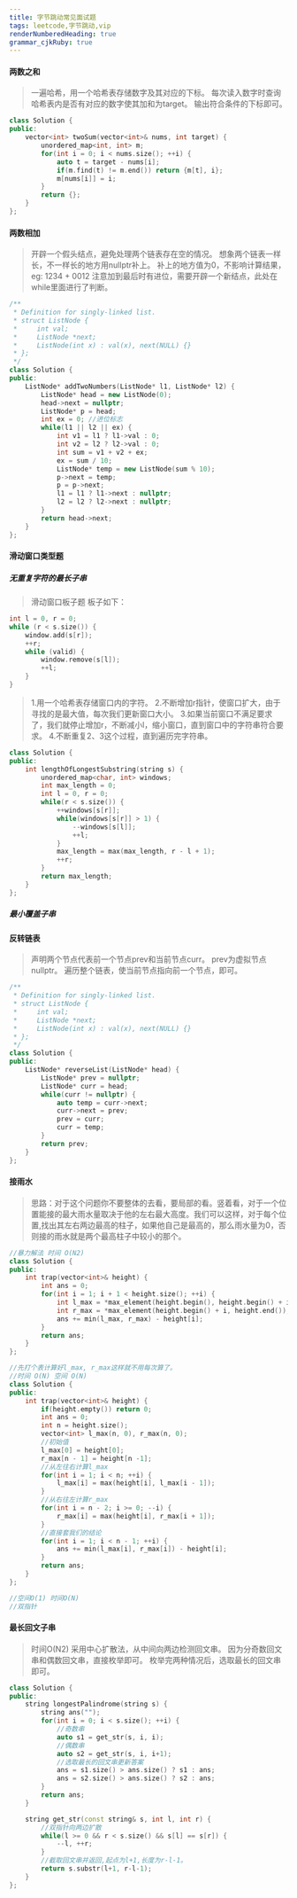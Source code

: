 ```yaml
---
title: 字节跳动常见面试题
tags: leetcode,字节跳动,vip
renderNumberedHeading: true
grammar_cjkRuby: true
---
```


#### 两数之和
>一遍哈希，用一个哈希表存储数字及其对应的下标。
>每次读入数字时查询哈希表内是否有对应的数字使其加和为target。
>输出符合条件的下标即可。
```c++
class Solution {
public:
    vector<int> twoSum(vector<int>& nums, int target) {
        unordered_map<int, int> m;
        for(int i = 0; i < nums.size(); ++i) {
            auto t = target - nums[i];
            if(m.find(t) != m.end()) return {m[t], i};
            m[nums[i]] = i;
        }
        return {}; 
    }
};
```
#### 两数相加
>开辟一个假头结点，避免处理两个链表存在空的情况。
>想象两个链表一样长，不一样长的地方用nullptr补上。
>补上的地方值为0，不影响计算结果，eg: 1234 + 0012
>注意加到最后时有进位，需要开辟一个新结点，此处在while里面进行了判断。
```c++
/**
 * Definition for singly-linked list.
 * struct ListNode {
 *     int val;
 *     ListNode *next;
 *     ListNode(int x) : val(x), next(NULL) {}
 * };
 */
class Solution {
public:
    ListNode* addTwoNumbers(ListNode* l1, ListNode* l2) {
        ListNode* head = new ListNode(0);
        head->next = nullptr;
        ListNode* p = head;
        int ex = 0; //进位标志
        while(l1 || l2 || ex) {
            int v1 = l1 ? l1->val : 0;
            int v2 = l2 ? l2->val : 0;
            int sum = v1 + v2 + ex;
            ex = sum / 10;
            ListNode* temp = new ListNode(sum % 10);
            p->next = temp;
            p = p->next;
            l1 = l1 ? l1->next : nullptr;
            l2 = l2 ? l2->next : nullptr;
        }
        return head->next;
    }
};
```

#### 滑动窗口类型题
##### 无重复字符的最长子串
>滑动窗口板子题
>板子如下：
```c++
int l = 0, r = 0;
while (r < s.size()) {
	window.add(s[r]);
	++r;
	while (valid) {
		window.remove(s[l]);
		++l;
	}
}
```
>1.用一个哈希表存储窗口内的字符。
>2.不断增加r指针，使窗口扩大，由于寻找的是最大值，每次我们更新窗口大小。
>3.如果当前窗口不满足要求了，我们就停止增加r，不断减小l，缩小窗口，直到窗口中的字符串符合要求。
>4.不断重复2、3这个过程，直到遍历完字符串。
```c++
class Solution {
public:
    int lengthOfLongestSubstring(string s) {
        unordered_map<char, int> windows;
        int max_length = 0;
        int l = 0, r = 0;
        while(r < s.size()) {
            ++windows[s[r]];  
            while(windows[s[r]] > 1) {
                --windows[s[l]];
                ++l;
            }
            max_length = max(max_length, r - l + 1);
            ++r;
        }
        return max_length;
    }
};
```
##### 最小覆盖子串

#### 反转链表
>声明两个节点代表前一个节点prev和当前节点curr。
>prev为虚拟节点nullptr。
>遍历整个链表，使当前节点指向前一个节点，即可。
```c++
/**
 * Definition for singly-linked list.
 * struct ListNode {
 *     int val;
 *     ListNode *next;
 *     ListNode(int x) : val(x), next(NULL) {}
 * };
 */
class Solution {
public:
    ListNode* reverseList(ListNode* head) {
        ListNode* prev = nullptr;
        ListNode* curr = head;
        while(curr != nullptr) {
            auto temp = curr->next;
            curr->next = prev;
            prev = curr;
            curr = temp;
        }
        return prev;
    }
};
```
#### 接雨水
>思路：对于这个问题你不要整体的去看，要局部的看。竖着看，对于一个位置能接的最大雨水量取决于他的左右最大高度。我们可以这样，对于每个位置,找出其左右两边最高的柱子，如果他自己是最高的，那么雨水量为0，否则接的雨水就是两个最高柱子中较小的那个。

```c++
//暴力解法 时间 O(N2)
class Solution {
public:
    int trap(vector<int>& height) {
        int ans = 0;
        for(int i = 1; i + 1 < height.size(); ++i) {
            int l_max = *max_element(height.begin(), height.begin() + i);
            int r_max = *max_element(height.begin() + i, height.end());
            ans += min(l_max, r_max) - height[i];
        }
        return ans;
    }
};
```
```c++
//先打个表计算好l_max, r_max这样就不用每次算了。
//时间 O(N) 空间 O(N)
class Solution {
public:
    int trap(vector<int>& height) {
        if(height.empty()) return 0;
        int ans = 0;
        int n = height.size();
        vector<int> l_max(n, 0), r_max(n, 0);
        //初始值
        l_max[0] = height[0];
        r_max[n - 1] = height[n -1]; 
        //从左往右计算l_max
        for(int i = 1; i < n; ++i) {
            l_max[i] = max(height[i], l_max[i - 1]);
        }
        //从右往左计算r_max
        for(int i = n - 2; i >= 0; --i) {
            r_max[i] = max(height[i], r_max[i + 1]);
        }
        //直接套我们的结论
        for(int i = 1; i < n - 1; ++i) {
            ans += min(l_max[i], r_max[i]) - height[i];
        }
        return ans;
    }
};
```
```c++
//空间O(1) 时间O(N)
//双指针
```

#### 最长回文子串
>时间O(N2)
>采用中心扩散法，从中间向两边检测回文串。
>因为分奇数回文串和偶数回文串，直接枚举即可。
>枚举完两种情况后，选取最长的回文串即可。
```c++
class Solution {
public:
    string longestPalindrome(string s) {
        string ans("");
        for(int i = 0; i < s.size(); ++i) {
			//奇数串
            auto s1 = get_str(s, i, i);
			//偶数串
            auto s2 = get_str(s, i, i+1);
			//选取最长的回文串更新答案
            ans = s1.size() > ans.size() ? s1 : ans;
            ans = s2.size() > ans.size() ? s2 : ans;
        }
        return ans;
    }

    string get_str(const string& s, int l, int r) {
		//双指针向两边扩散
        while(l >= 0 && r < s.size() && s[l] == s[r]) {
            --l, ++r;
        }
		//截取回文串并返回,起点为l+1,长度为r-l-1。
        return s.substr(l+1, r-l-1);
    }
};
```